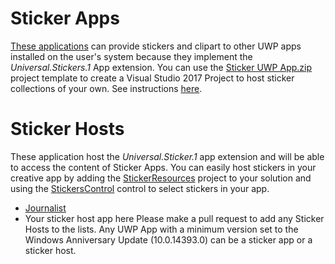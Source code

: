 # Sticker Apps
[These applications](ms-windows-store://assoc/?Tags=AppExtension-Universal.Stickers.1) can provide stickers and clipart to other UWP apps installed on the user's system because they implement the *Universal.Stickers.1* App extension.  You can use the [Sticker UWP App.zip](https://github.com/mscherotter/UniversalStickers/blob/master/Stickers%20UWP%20App.zip) project template to create a Visual Studio 2017 Project to host sticker collections of your own.  See instructions [here](README.md).

# Sticker Hosts
These application host the *Universal.Sticker.1* app extension and will be able to access the content of Sticker Apps.  You can easily host stickers in your creative app by adding the [StickerResources](Source/StickerResources) project to your solution and using the [StickersControl](Source/StickerResources/StickersControl.cs) control to select stickers in your app.
* [Journalist](https://www.microsoft.com/store/apps/9wzdncrdkjj2)
* Your sticker host app here
Please make a pull request to add any Sticker Hosts to the lists.  Any UWP App with a minimum version set to the Windows Anniversary Update (10.0.14393.0) can be a sticker app or a sticker host.


